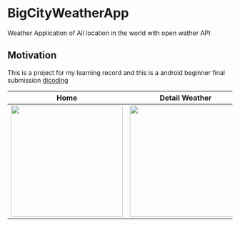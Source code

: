# BigCityWeatherApp
 Weather Application of All location in the world with open wather API 

## Motivation
This is a project for my learning record and this is a android beginner final submission [dicoding](https://www.dicoding.com/academies/51)

Home                       | Detail Weather            | Weather Search            | Author Detail
:-------------------------:|:-------------------------:|:-------------------------:|:-------------------------:
<img src="https://github.com/farhantandia/BigCityWeatherApp-Android/blob/master/screenshot/1.jpg" width="250"/>|<img src="https://github.com/farhantandia/BigCityWeatherApp-Android/blob/master/screenshot/2.jpg" width="250"/>|<img src="https://github.com/farhantandia/BigCityWeatherApp-Android/blob/master/screenshot/3.jpg" width="250"/>|<img src="https://github.com/farhantandia/BigCityWeatherApp-Android/blob/master/screenshot/4.jpg" width="250"/>
